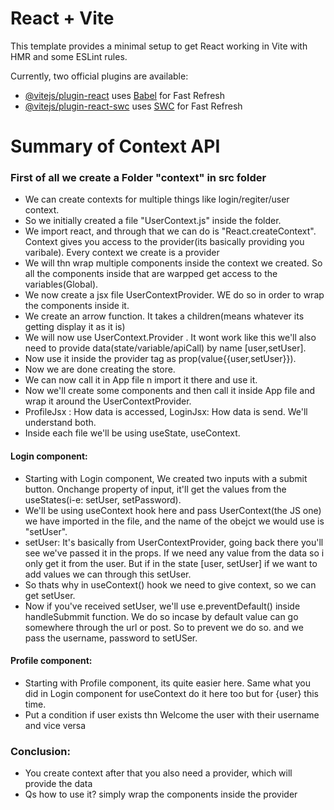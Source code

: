 # React + Vite

This template provides a minimal setup to get React working in Vite with HMR and some ESLint rules.

Currently, two official plugins are available:

- [@vitejs/plugin-react](https://github.com/vitejs/vite-plugin-react/blob/main/packages/plugin-react/README.md) uses [Babel](https://babeljs.io/) for Fast Refresh
- [@vitejs/plugin-react-swc](https://github.com/vitejs/vite-plugin-react-swc) uses [SWC](https://swc.rs/) for Fast Refresh

# Summary of Context API

### First of all we create a Folder "context" in src folder

- We can create contexts for multiple things like login/regiter/user context.
- So we initially created a file "UserContext.js" inside the folder.
- We import react, and through that we can do is "React.createContext". Context gives you access to the provider(its basically providing you varibale). Every context we create is a provider
- We will thn wrap multiple components inside the context we created. So all the components inside that are warpped get access to the variables(Global).
- We now create a jsx file UserContextProvider. WE do so in order to wrap the components inside it.
- We create an arrow function. It takes a children(means whatever its getting display it as it is)
- We will now use UserContext.Provider . It wont work like this we'll also need to provide data(state/variable/apiCall) by name [user,setUser].
- Now use it inside the provider tag as prop(value{{user,setUser}}).
- Now we are done creating the store.
- We can now call it in App file n import it there and use it.
- Now we'll create some components and then call it inside App file and wrap it around the UserContextProvider.
- ProfileJsx : How data is accessed, LoginJsx: How data is send. We'll understand both.
- Inside each file we'll be using useState, useContext.

#### Login component:

- Starting with Login component, We created two inputs with a submit button. Onchange property of input, it'll get the values from the useStates(i-e: setUser, setPassword).
- We'll be using useContext hook here and pass UserContext(the JS one) we have imported in the file, and the name of the obejct we would use is "setUser".
- setUser: It's basically from UserContextProvider, going back there you'll see we've passed it in the props. If we need any value from the data so i only get it from the user. But if in the state [user, setUser] if we want to add values we can through this setUser.
- So thats why in useContext() hook we need to give context, so we can get setUser.
- Now if you've received setUser, we'll use e.preventDefault() inside handleSubmmit function. We do so incase by default value can go somewhere through the url or post. So to prevent we do so. and we pass the username, password to setUSer.

#### Profile component:

- Starting with Profile component, its quite easier here. Same what you did in Login component for useContext do it here too but for {user} this time.
- Put a condition if user exists thn Welcome the user with their username and vice versa

### Conclusion:

- You create context after that you also need a provider, which will provide the data
- Qs how to use it? simply wrap the components inside the provider
